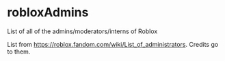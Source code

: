 # robloxAdmins
List of all of the admins/moderators/interns of Roblox

List from https://roblox.fandom.com/wiki/List_of_administrators.  Credits go to them.
